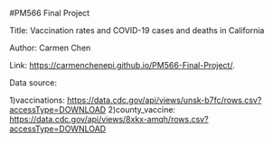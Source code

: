 #PM566 Final Project

Title: Vaccination rates and COVID-19 cases and deaths in California

Author: Carmen Chen

Link: https://carmenchenepi.github.io/PM566-Final-Project/.

Data source: 

1)vaccinations: https://data.cdc.gov/api/views/unsk-b7fc/rows.csv?accessType=DOWNLOAD
2)county_vaccine: https://data.cdc.gov/api/views/8xkx-amqh/rows.csv?accessType=DOWNLOAD